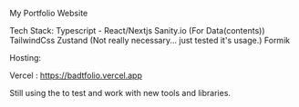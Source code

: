 My Portfolio Website

Tech Stack:
Typescript - React/Nextjs
Sanity.io (For Data(contents))
TailwindCss
Zustand (Not really necessary... just tested it's usage.)
Formik


Hosting:

Vercel : https://badtfolio.vercel.app

Still using the to test and work with new tools and libraries.
